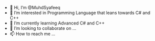 - 👋 Hi, I’m @MuhdSyafeeq
- 👀 I’m interested in Programming Language that leans towards C# and C++
- 🌱 I’m currently learning Advanced C# and C++
- 💞️ I’m looking to collaborate on ...
- 📫 How to reach me ...

<!---
MuhdSyafeeq/MuhdSyafeeq is a ✨ special ✨ repository because its `README.md` (this file) appears on your GitHub profile.
You can click the Preview link to take a look at your changes.
--->
